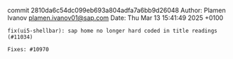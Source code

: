 commit 2810da6c54dc099eb693a804adfa7a6bb9d26048
Author: Plamen Ivanov <plamen.ivanov01@sap.com>
Date:   Thu Mar 13 15:41:49 2025 +0100

    fix(ui5-shellbar): sap home no longer hard coded in title readings (#11034)
    
    Fixes: #10970
